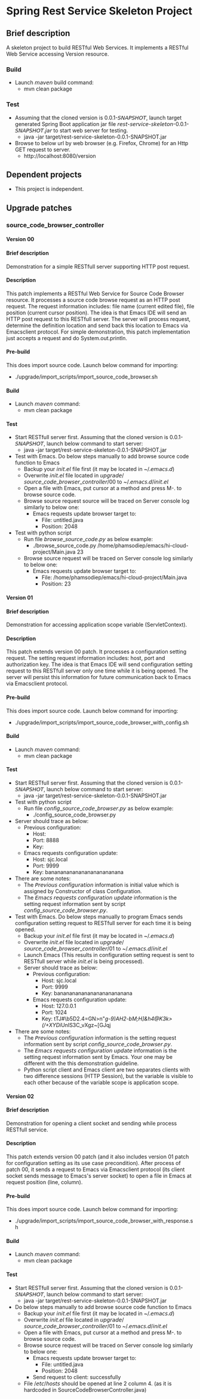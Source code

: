 # Spring Rest Service Skeleton Project
## Brief description
A skeleton project to build RESTful Web Services. It implements a RESTful Web Service accessing Version resource.

### Build
* Launch 𝘮𝘢𝘷𝘦𝘯 build command:
  * mvn clean package

### Test
* Assuming that the cloned version is 0.0.1-𝘚𝘕𝘈𝘗𝘚𝘏𝘖𝘛, launch target generated Spring Boot application jar file 𝘳𝘦𝘴𝘵-𝘴𝘦𝘳𝘷𝘪𝘤𝘦-𝘴𝘬𝘦𝘭𝘦𝘵𝘰𝘯-0.0.1-𝘚𝘕𝘈𝘗𝘚𝘏𝘖𝘛.𝘫𝘢𝘳 to start web server for testing.
  * java -jar target/rest-service-skeleton-0.0.1-SNAPSHOT.jar
* Browse to below url by web browser (e.g. Firefox, Chrome) for an Http GET request to server.
  * http://localhost:8080/version

## Dependent projects
* This project is independent.

## Upgrade patches
### source_code_browser_controller
#### Version 00
#### Brief description
Demonstration for a simple RESTfull server supporting HTTP post request.
#### Description
This patch implements a RESTful Web Service for Source Code Browser resource. It processes a source code browse request as an HTTP post request. The request information includes: file name (current edited file), file position (current cursor position).
The idea is that Emacs IDE will send an HTTP post request to this RESTfull server. The server will process request, determine the definition location and send back this location to Emacs via Emacsclient protocol.
For simple demonstration, this patch implementation just accepts a request and do System.out.println.
#### Pre-build
This does import source code. Launch below command for importing:
* ./upgrade/import_scripts/import_source_code_browser.sh
#### Build
* Launch 𝘮𝘢𝘷𝘦𝘯 command:
  * mvn clean package
#### Test
* Start RESTfull server first. Assuming that the cloned version is 0.0.1-𝘚𝘕𝘈𝘗𝘚𝘏𝘖𝘛, launch below command to start server:
    * java -jar target/rest-service-skeleton-0.0.1-SNAPSHOT.jar
* Test with Emacs. Do below steps manually to add browse source code function to Emacs
  * Backup your 𝘪𝘯𝘪𝘵.𝘦𝘭 file first (it may be located in ~/.𝘦𝘮𝘢𝘤𝘴.𝘥)
  * Overwrite 𝘪𝘯𝘪𝘵.𝘦𝘭 file located in 𝘶𝘱𝘨𝘳𝘢𝘥𝘦/𝘴𝘰𝘶𝘳𝘤𝘦_𝘤𝘰𝘥𝘦_𝘣𝘳𝘰𝘸𝘴𝘦𝘳_𝘤𝘰𝘯𝘵𝘳𝘰𝘭𝘭𝘦𝘳/00 to ~/.𝘦𝘮𝘢𝘤𝘴.𝘥/𝘪𝘯𝘪𝘵.𝘦𝘭
  * Open a file with Emacs, put cursor at a method and press M-. to browse source code.
  * Browse source request source will be traced on Server console log similarly to below one:
    * Emacs requests update browser target to:
      * File: untitled.java
      * Position: 2048
* Test with python script
  * Run file 𝘣𝘳𝘰𝘸𝘴𝘦_𝘴𝘰𝘶𝘳𝘤𝘦_𝘤𝘰𝘥𝘦.𝘱𝘺 as below example:
    * ./browse_source_code.py /home/phamsodiep/emacs/hi-cloud-project/Main.java 23
  * Browse source request will be traced on Server console log similarly to below one:
    * Emacs requests update browser target to:
      * File: /home/phamsodiep/emacs/hi-cloud-project/Main.java
      * Position: 23
#### Version 01
#### Brief description
Demonstration for accessing application scope variable (ServletContext).
#### Description
This patch extends version 00 patch. It processes a configuration setting request. The setting request information includes: host, port and authorization key.
The idea is that Emacs IDE will send configuration setting request to this RESTfull server only one time while it is being opened. The server will persist this information for future communication back to Emacs via Emacsclient protocol.
#### Pre-build
This does import source code. Launch below command for importing:
* ./upgrade/import_scripts/import_source_code_browser_with_config.sh
#### Build
* Launch 𝘮𝘢𝘷𝘦𝘯 command:
  * mvn clean package
#### Test
* Start RESTfull server first. Assuming that the cloned version is 0.0.1-𝘚𝘕𝘈𝘗𝘚𝘏𝘖𝘛, launch below command to start server:
    * java -jar target/rest-service-skeleton-0.0.1-SNAPSHOT.jar
* Test with python script
    * Run file 𝘤𝘰𝘯𝘧𝘪𝘨_𝘴𝘰𝘶𝘳𝘤𝘦_𝘤𝘰𝘥𝘦_𝘣𝘳𝘰𝘸𝘴𝘦𝘳.𝘱𝘺 as below example:
      * ./config_source_code_browser.py
* Server should trace as below:
  * Previous configuration:
	  * Host: 
	  * Port: 8888
	  * Key: 
  * Emacs requests configuration update:
	  * Host: sjc.local
	  * Port: 9999
	  * Key: banananananananananananana
* There are some notes:
  * The 𝘗𝘳𝘦𝘷𝘪𝘰𝘶𝘴 𝘤𝘰𝘯𝘧𝘪𝘨𝘶𝘳𝘢𝘵𝘪𝘰𝘯 information is initial value which is assigned by Constructor of class Configuration.
  * The 𝘌𝘮𝘢𝘤𝘴 𝘳𝘦𝘲𝘶𝘦𝘴𝘵𝘴 𝘤𝘰𝘯𝘧𝘪𝘨𝘶𝘳𝘢𝘵𝘪𝘰𝘯 𝘶𝘱𝘥𝘢𝘵𝘦 information is the setting request information sent by script 𝘤𝘰𝘯𝘧𝘪𝘨_𝘴𝘰𝘶𝘳𝘤𝘦_𝘤𝘰𝘥𝘦_𝘣𝘳𝘰𝘸𝘴𝘦𝘳.𝘱𝘺.
* Test with Emacs. Do below steps manually to program Emacs sends configuration setting request to RESTfull server for each time it is being opened.
  * Backup your 𝘪𝘯𝘪𝘵.𝘦𝘭 file first (it may be located in ~/.𝘦𝘮𝘢𝘤𝘴.𝘥)
  * Overwrite 𝘪𝘯𝘪𝘵.𝘦𝘭 file located in 𝘶𝘱𝘨𝘳𝘢𝘥𝘦/𝘴𝘰𝘶𝘳𝘤𝘦_𝘤𝘰𝘥𝘦_𝘣𝘳𝘰𝘸𝘴𝘦𝘳_𝘤𝘰𝘯𝘵𝘳𝘰𝘭𝘭𝘦𝘳/01 to ~/.𝘦𝘮𝘢𝘤𝘴.𝘥/𝘪𝘯𝘪𝘵.𝘦𝘭
  * Launch Emacs (This results in configuration setting request is sent to RESTfull server while 𝘪𝘯𝘪𝘵.𝘦𝘭 is being processed).
  * Server should trace as below:
    * Previous configuration:
	    * Host: sjc.local
	    * Port: 9999
	    * Key: banananananananananananana
    * Emacs requests configuration update:
	    * Host: 127.0.0.1
	    * Port: 1024
	    * Key: tTJ#\b5D2.4=GN>n"*g-9)AH2-bM;H]&h4@K3k>(/+XYDi*UnIS3C_vXgz~[GJqj
* There are some notes:
  * The 𝘗𝘳𝘦𝘷𝘪𝘰𝘶𝘴 𝘤𝘰𝘯𝘧𝘪𝘨𝘶𝘳𝘢𝘵𝘪𝘰𝘯 information is the setting request information sent by script 𝘤𝘰𝘯𝘧𝘪𝘨_𝘴𝘰𝘶𝘳𝘤𝘦_𝘤𝘰𝘥𝘦_𝘣𝘳𝘰𝘸𝘴𝘦𝘳.𝘱𝘺.
  * The 𝘌𝘮𝘢𝘤𝘴 𝘳𝘦𝘲𝘶𝘦𝘴𝘵𝘴 𝘤𝘰𝘯𝘧𝘪𝘨𝘶𝘳𝘢𝘵𝘪𝘰𝘯 𝘶𝘱𝘥𝘢𝘵𝘦 information is the setting request information sent by Emacs. Your one may be different with the this demonstration guideline.
  * Python script client and Emacs client are two separates clients with two difference sessions (HTTP Session), but the variable is visible to each other because of the variable scope is application scope.
#### Version 02
#### Brief description
Demonstration for opening a client socket and sending while process RESTfull service.
#### Description
This patch extends version 00 patch (and it also includes version 01 patch for configuration setting as its use case precondition). After process of patch 00, it sends a request to Emacs via Emacsclient protocol (its client socket sends message to Emacs's server socket) to open a file in Emacs at request position (line, column).
#### Pre-build
This does import source code. Launch below command for importing:
* ./upgrade/import_scripts/import_source_code_browser_with_response.sh
#### Build
* Launch 𝘮𝘢𝘷𝘦𝘯 command:
  * mvn clean package
#### Test
* Start RESTfull server first. Assuming that the cloned version is 0.0.1-𝘚𝘕𝘈𝘗𝘚𝘏𝘖𝘛, launch below command to start server:
    * java -jar target/rest-service-skeleton-0.0.1-SNAPSHOT.jar
* Do below steps manually to add browse source code function to Emacs
  * Backup your 𝘪𝘯𝘪𝘵.𝘦𝘭 file first (it may be located in ~/.𝘦𝘮𝘢𝘤𝘴.𝘥)
  * Overwrite 𝘪𝘯𝘪𝘵.𝘦𝘭 file located in 𝘶𝘱𝘨𝘳𝘢𝘥𝘦/𝘴𝘰𝘶𝘳𝘤𝘦_𝘤𝘰𝘥𝘦_𝘣𝘳𝘰𝘸𝘴𝘦𝘳_𝘤𝘰𝘯𝘵𝘳𝘰𝘭𝘭𝘦𝘳/01 to ~/.𝘦𝘮𝘢𝘤𝘴.𝘥/𝘪𝘯𝘪𝘵.𝘦𝘭
  * Open a file with Emacs, put cursor at a method and press M-. to browse source code.
  * Browse source request will be traced on Server console log similarly to below one:
    * Emacs requests update browser target to:
      * File: untitled.java
      * Position: 2048
    * Send request to client: successfully
  * File /𝘦𝘵𝘤/𝘩𝘰𝘴𝘵𝘴 should be opened at line 2 column 4. (as it is hardcoded in SourceCodeBrowserController.java)
